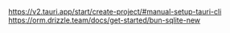 https://v2.tauri.app/start/create-project/#manual-setup-tauri-cli
https://orm.drizzle.team/docs/get-started/bun-sqlite-new